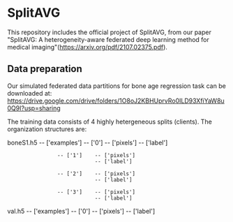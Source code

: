 # SplitAVG
This repository includes the official project of SplitAVG, from our paper "SplitAVG: A heterogeneity-aware federated deep learning method for medical imaging"(https://arxiv.org/pdf/2107.02375.pdf).


## Data preparation

Our simulated federated data partitions for bone age regression task can be downloaded at: https://drive.google.com/drive/folders/1O8oJ2KBHUprvRo0ILD93XfiYaW8u0Q9I?usp=sharing

The training data consists of 4 highly hetergeneous splits (clients). The organization structures are:

boneS1.h5
  -- ['examples']   -- ['0']    -- ['pixels']
                                -- ['label']
  
                    -- ['1']    -- ['pixels']
                                -- ['label']
                    
                    -- ['2']    -- ['pixels']
                                -- ['label']
                    
                    -- ['3']    -- ['pixels']
                                -- ['label']


val.h5
  -- ['examples']   -- ['0']    -- ['pixels']
                                -- ['label']
